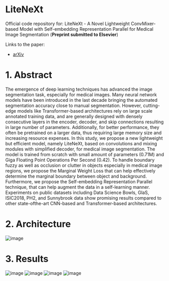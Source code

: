 # LiteNeXt
Official code repository for: LiteNeXt - A Novel Lightweight ConvMixer-based Model with Self-embedding
Representation Parallel for Medical Image Segmentation (**Preprint submitted to Elsevier**)

Links to the paper:
+ [arXiv](https://arxiv.org/pdf/2405.15779)

# 1. Abstract
The emergence of deep learning techniques has advanced the image segmentation task, especially
for medical images. Many neural network models have been introduced in the last decade bringing the
automated segmentation accuracy close to manual segmentation. However, cutting-edge models like
Transformer-based architectures rely on large scale annotated training data, and are generally designed
with densely consecutive layers in the encoder, decoder, and skip connections resulting in large number
of parameters. Additionally, for better performance, they often be pretrained on a larger data, thus
requiring large memory size and increasing resource expenses. In this study, we propose a new
lightweight but efficient model, namely LiteNeXt, based on convolutions and mixing modules with
simplified decoder, for medical image segmentation. The model is trained from scratch with small
amount of parameters (0.71M) and Giga Floating Point Operations Per Second (0.42). To handle
boundary fuzzy as well as occlusion or clutter in objects especially in medical image regions, we propose
the Marginal Weight Loss that can help effectively determine the marginal boundary between object and
background. Furthermore, we propose the Self-embedding Representation Parallel technique, that can
help augment the data in a self-learning manner. Experiments on public datasets including Data Science
Bowls, GlaS, ISIC2018, PH2, and Sunnybrook data show promising results compared to other state-ofthe-art CNN-based and Transformer-based architectures.

# 2. Architecture
![image](https://github.com/user-attachments/assets/9678daeb-72be-48e9-bcd7-485ca3ab793a)

# 3. Results 
![image](https://github.com/user-attachments/assets/fb149108-9d0a-4a2e-bfaf-68f70f601772)
![image](https://github.com/user-attachments/assets/708553a6-1c03-424a-ab45-58a96e944d57)
![image](https://github.com/user-attachments/assets/a526a3d5-28c3-4fcd-a1b9-dab2a2069e35)
![image](https://github.com/user-attachments/assets/04327b13-4b92-4712-8923-222f317ef0d6)





